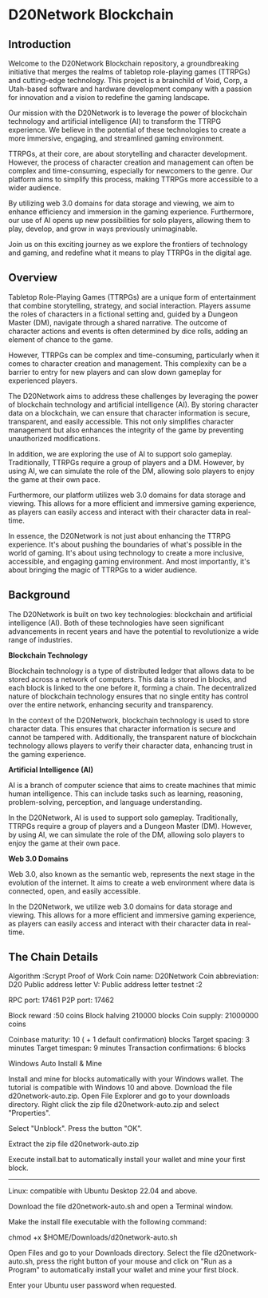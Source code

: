 # D20Network Blockchain

## Introduction

Welcome to the D20Network Blockchain repository, a groundbreaking initiative that merges the realms of tabletop role-playing games (TTRPGs) and cutting-edge technology. This project is a brainchild of Void, Corp, a Utah-based software and hardware development company with a passion for innovation and a vision to redefine the gaming landscape.

Our mission with the D20Network is to leverage the power of blockchain technology and artificial intelligence (AI) to transform the TTRPG experience. We believe in the potential of these technologies to create a more immersive, engaging, and streamlined gaming environment.

TTRPGs, at their core, are about storytelling and character development. However, the process of character creation and management can often be complex and time-consuming, especially for newcomers to the genre. Our platform aims to simplify this process, making TTRPGs more accessible to a wider audience.

By utilizing web 3.0 domains for data storage and viewing, we aim to enhance efficiency and immersion in the gaming experience. Furthermore, our use of AI opens up new possibilities for solo players, allowing them to play, develop, and grow in ways previously unimaginable.

Join us on this exciting journey as we explore the frontiers of technology and gaming, and redefine what it means to play TTRPGs in the digital age.

## Overview

Tabletop Role-Playing Games (TTRPGs) are a unique form of entertainment that combine storytelling, strategy, and social interaction. Players assume the roles of characters in a fictional setting and, guided by a Dungeon Master (DM), navigate through a shared narrative. The outcome of character actions and events is often determined by dice rolls, adding an element of chance to the game.

However, TTRPGs can be complex and time-consuming, particularly when it comes to character creation and management. This complexity can be a barrier to entry for new players and can slow down gameplay for experienced players.

The D20Network aims to address these challenges by leveraging the power of blockchain technology and artificial intelligence (AI). By storing character data on a blockchain, we can ensure that character information is secure, transparent, and easily accessible. This not only simplifies character management but also enhances the integrity of the game by preventing unauthorized modifications.

In addition, we are exploring the use of AI to support solo gameplay. Traditionally, TTRPGs require a group of players and a DM. However, by using AI, we can simulate the role of the DM, allowing solo players to enjoy the game at their own pace.

Furthermore, our platform utilizes web 3.0 domains for data storage and viewing. This allows for a more efficient and immersive gaming experience, as players can easily access and interact with their character data in real-time.

In essence, the D20Network is not just about enhancing the TTRPG experience. It's about pushing the boundaries of what's possible in the world of gaming. It's about using technology to create a more inclusive, accessible, and engaging gaming environment. And most importantly, it's about bringing the magic of TTRPGs to a wider audience.



## Background

The D20Network is built on two key technologies: blockchain and artificial intelligence (AI). Both of these technologies have seen significant advancements in recent years and have the potential to revolutionize a wide range of industries.

**Blockchain Technology**

Blockchain technology is a type of distributed ledger that allows data to be stored across a network of computers. This data is stored in blocks, and each block is linked to the one before it, forming a chain. The decentralized nature of blockchain technology ensures that no single entity has control over the entire network, enhancing security and transparency.

In the context of the D20Network, blockchain technology is used to store character data. This ensures that character information is secure and cannot be tampered with. Additionally, the transparent nature of blockchain technology allows players to verify their character data, enhancing trust in the gaming experience.

**Artificial Intelligence (AI)**

AI is a branch of computer science that aims to create machines that mimic human intelligence. This can include tasks such as learning, reasoning, problem-solving, perception, and language understanding.

In the D20Network, AI is used to support solo gameplay. Traditionally, TTRPGs require a group of players and a Dungeon Master (DM). However, by using AI, we can simulate the role of the DM, allowing solo players to enjoy the game at their own pace.

**Web 3.0 Domains**

Web 3.0, also known as the semantic web, represents the next stage in the evolution of the internet. It aims to create a web environment where data is connected, open, and easily accessible.

In the D20Network, we utilize web 3.0 domains for data storage and viewing. This allows for a more efficient and immersive gaming experience, as players can easily access and interact with their character data in real-time.

## The Chain Details

Algorithm :Scrypt Proof of Work
Coin name: D20Network
Coin abbreviation: D20
Public address letter V: Public address letter testnet :2

RPC port: 17461
P2P port: 17462

Block reward :50 coins 
Block halving 210000 blocks
Coin supply: 21000000 coins

Coinbase maturity: 10 ( + 1 default confirmation) blocks
Target spacing: 3 minutes
Target timespan: 9 minutes
Transaction confirmations: 6 blocks


Windows Auto Install & Mine

Install and mine for blocks automatically with your Windows wallet. The tutorial is compatible with Windows 10 and above.
Download the file d20network-auto.zip. Open File Explorer and go to your downloads directory. Right click the zip file d20network-auto.zip and select "Properties".

Select "Unblock". Press the button "OK".

Extract the zip file d20network-auto.zip

Execute install.bat to automatically install your wallet and mine your first block.

----------------------------------------
Linux: compatible with Ubuntu Desktop 22.04 and above.


Download the file d20network-auto.sh and open a Terminal window.

Make the install file executable with the following command:

chmod +x $HOME/Downloads/d20network-auto.sh

Open Files and go to your Downloads directory. Select the file d20network-auto.sh, press the right button of your mouse and click on "Run as a Program" to automatically install your wallet and mine your first block.

Enter your Ubuntu user password when requested.
